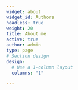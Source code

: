 ```yaml
---
widget: about
widget_id: Authors
headless: true
weight: 20
title: About me
active: true
author: admin
type: page
# Section design
design:
  # Use a 1-column layout
  columns: "1"

---
```

